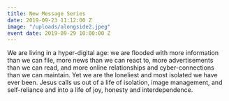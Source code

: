 ```yaml
---
title: New Message Series
date: 2019-09-23 11:12:00 Z
image: "/uploads/alongside2.jpeg"
event date: 2019-09-29 10:00:00 Z
---
```


We are living in a hyper-digital age: we are flooded with more information than we can file, more news than we can react to, more advertisements than we can read, and more online relationships and cyber-connections than we can maintain.  Yet we are the loneliest and most isolated we have ever been.  Jesus calls us out of a life of isolation, image management, and self-reliance and into a life of joy, honesty and interdependence.